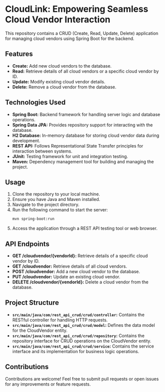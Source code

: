 # CloudLink: Empowering Seamless Cloud Vendor Interaction <br>

This repository contains a CRUD (Create, Read, Update, Delete) application for managing cloud vendors using Spring Boot for the backend. <br>

## Features <br>

- **Create:** Add new cloud vendors to the database. <br>
- **Read:** Retrieve details of all cloud vendors or a specific cloud vendor by ID. <br>
- **Update:** Modify existing cloud vendor details. <br>
- **Delete:** Remove a cloud vendor from the database. <br>

## Technologies Used <br>

- **Spring Boot:** Backend framework for handling server logic and database operations. <br>
- **Spring Data JPA:** Provides repository support for interacting with the database. <br>
- **H2 Database:** In-memory database for storing cloud vendor data during development. <br>
- **REST API:** Follows Representational State Transfer principles for interaction between systems. <br>
- **JUnit:** Testing framework for unit and integration testing. <br>
- **Maven:** Dependency management tool for building and managing the project. <br>

## Usage <br>

1. Clone the repository to your local machine. <br>
2. Ensure you have Java and Maven installed. <br>
3. Navigate to the project directory. <br>
4. Run the following command to start the server: <br>
   ```bash 
   mvn spring-boot:run 

5. Access the application through a REST API testing tool or web browser. <br>

## API Endpoints <br>

- **GET /cloudvendor/{vendorId}:** Retrieve details of a specific cloud vendor by ID. <br>
- **GET /cloudvendor:** Retrieve details of all cloud vendors. <br>
- **POST /cloudvendor:** Add a new cloud vendor to the database. <br>
- **PUT /cloudvendor:** Update an existing cloud vendor. <br>
- **DELETE /cloudvendor/{vendorId}:** Delete a cloud vendor from the database. <br>

## Project Structure <br>

- **`src/main/java/com/rest_api_crud/crud/controller`:** Contains the RESTful controller for handling HTTP requests. <br>
- **`src/main/java/com/rest_api_crud/crud/model`:** Defines the data model for the CloudVendor entity. <br>
- **`src/main/java/com/rest_api_crud/crud/repository`:** Contains the repository interface for CRUD operations on the CloudVendor entity. <br>
- **`src/main/java/com/rest_api_crud/crud/service`:** Contains the service interface and its implementation for business logic operations. <br>

## Contributions <br>

Contributions are welcome! Feel free to submit pull requests or open issues for any improvements or feature requests. <br>
